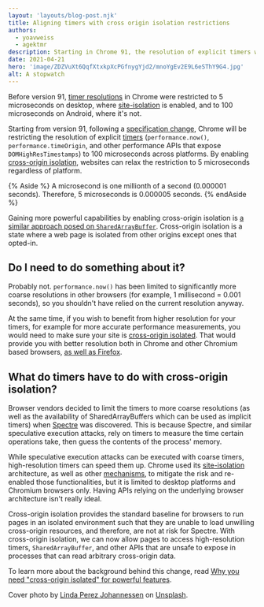 ```yaml
---
layout: 'layouts/blog-post.njk'
title: Aligning timers with cross origin isolation restrictions
authors:
  - yoavweiss
  - agektmr
description: Starting in Chrome 91, the resolution of explicit timers will be restricted to 100 microseconds across platforms without cross-origin isolation.
date: 2021-04-21
hero: 'image/ZDZVuXt6QqfXtxkpXcPGfnygYjd2/mnoYgEv2E9L6eSThY9G4.jpg'
alt: A stopwatch
---
```


Before version 91,
[timer resolutions](https://www.w3.org/TR/hr-time/)
in Chrome were restricted to 5 microseconds on desktop,
where [site-isolation](https://www.chromium.org/Home/chromium-security/site-isolation) is enabled,
and to 100 microseconds on Android, where it's not.

Starting from version 91, following a [specification change](https://github.com/w3c/hr-time/pull/93),
Chrome will be restricting the resolution of explicit [timers](https://www.w3.org/TR/hr-time/)
(`performance.now()`, `performance.timeOrigin`,
and other performance APIs that expose `DOMHighResTimestamps`) to 100 microseconds across platforms.
By enabling [cross-origin isolation](https://web.dev/coop-coep/),
websites can relax the restriction to 5 microseconds regardless of platform.

{% Aside %}
A microsecond is one millionth of a second (0.000001 seconds). Therefore, 5 microseconds is 0.000005 seconds.
{% endAside %}

Gaining more powerful capabilities by enabling cross-origin isolation is
[a similar approach posed on `SharedArrayBuffer`](/blog/enabling-shared-array-buffer/).
Cross-origin isolation is a state where a web page is isolated from other origins except ones that opted-in.

## Do I need to do something about it?

Probably not. `performance.now()` has been limited to significantly more coarse resolutions in other browsers
(for example, 1 millisecond = 0.001 seconds),
so you shouldn't have relied on the current resolution anyway.

At the same time,
if you wish to benefit from higher resolution for your timers,
for example for more accurate performance measurements,
you would need to make sure your site is
[cross-origin isolated](https://web.dev/coop-coep).
That would provide you with better resolution both in Chrome and other Chromium based browsers,
[as well as Firefox](https://github.com/mozilla/standards-positions/issues/502#issuecomment-801003513).

## What do timers have to do with cross-origin isolation?

Browser vendors decided to limit the timers to more coarse resolutions
(as well as the availability of SharedArrayBuffers which can be used as implicit timers)
when [Spectre](https://en.wikipedia.org/wiki/Spectre_(security_vulnerability)) was discovered.
This is because Spectre,
and similar speculative execution attacks,
rely on timers to measure the time certain operations take,
then guess the contents of the process' memory.

While speculative execution attacks can be executed with coarse timers,
high-resolution timers can speed them up.
Chrome used its
[site-isolation](https://www.chromium.org/Home/chromium-security/site-isolation)
architecture, as well as other [mechanisms](https://www.chromium.org/Home/chromium-security/corb-for-developers),
to mitigate the risk and re-enabled those functionalities,
but it is limited to desktop platforms and Chromium browsers only.
Having APIs relying on the underlying browser architecture isn't really ideal.

Cross-origin isolation provides the standard baseline for browsers to run pages in an isolated environment
such that they are unable to load unwilling cross-origin resources,
and therefore, are not at risk for Spectre.
With cross-origin isolation,
we can now allow pages to access high-resolution timers,
`SharedArrayBuffer`,
and other APIs that are unsafe to expose in processes that can read arbitrary cross-origin data.

To learn more about the background behind this change, read
[Why you need "cross-origin isolated" for powerful features](https://web.dev/why-coop-coep/).

Cover photo by [Linda Perez Johannessen](https://unsplash.com/@linper?utm_source=unsplash&utm_medium=referral&utm_content=creditCopyText)
on [Unsplash](https://unsplash.com/s/photos/stopwatch?utm_source=unsplash&utm_medium=referral&utm_content=creditCopyText).
